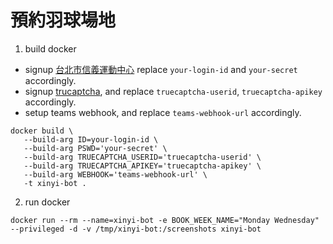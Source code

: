 # 預約羽球場地

1. build docker

* signup [台北市信義運動中心](https://xs.teamxports.com/xs03.aspx?module=login_page&files=login) replace `your-login-id` and `your-secret` accordingly.
* signup [trucaptcha](https://truecaptcha.org/), and replace `truecaptcha-userid`, `truecaptcha-apikey` accordingly.
* setup teams webhook, and replace `teams-webhook-url` accordingly.

```console
docker build \
   --build-arg ID=your-login-id \
   --build-arg PSWD='your-secret' \
   --build-arg TRUECAPTCHA_USERID='truecaptcha-userid' \
   --build-arg TRUECAPTCHA_APIKEY='truecaptcha-apikey' \
   --build-arg WEBHOOK='teams-webhook-url' \
   -t xinyi-bot .
```

2. run docker

```console
docker run --rm --name=xinyi-bot -e BOOK_WEEK_NAME="Monday Wednesday" --privileged -d -v /tmp/xinyi-bot:/screenshots xinyi-bot
```
